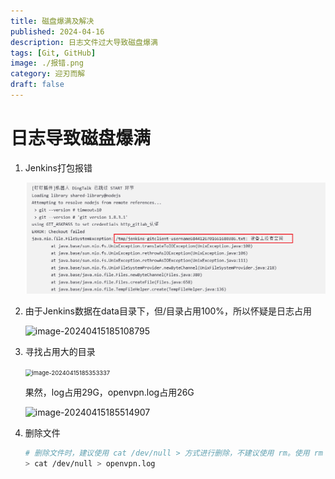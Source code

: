 ```yaml
---
title: 磁盘爆满及解决
published: 2024-04-16
description: 日志文件过大导致磁盘爆满
tags: [Git, GitHub]
image: ./报错.png
category: 迎刃而解
draft: false
---
```


# 日志导致磁盘爆满

1. Jenkins打包报错

   ![image-20240415185157423](报错.png)	

2. 由于Jenkins数据在data目录下，但/目录占用100%，所以怀疑是日志占用

   ![image-20240415185108795](C:\Users\Frank\AppData\Roaming\Typora\typora-user-images\image-20240415185108795.png)	

3. 寻找占用大的目录

   <img src="C:\Users\Frank\AppData\Roaming\Typora\typora-user-images\image-20240415185353337.png" alt="image-20240415185353337" style="zoom:67%;" />	

   果然，log占用29G，openvpn.log占用26G

   ![image-20240415185514907](C:\Users\Frank\AppData\Roaming\Typora\typora-user-images\image-20240415185514907.png)	

4. 删除文件

   ```sh
   # 删除文件时，建议使用 cat /dev/null > 方式进行删除，不建议使用 rm。使用 rm 方式删除的文件，可能不能被对应服务进程释放掉，该文件所占用的空间也就不会被释放。
   > cat /dev/null > openvpn.log
   ```

   

